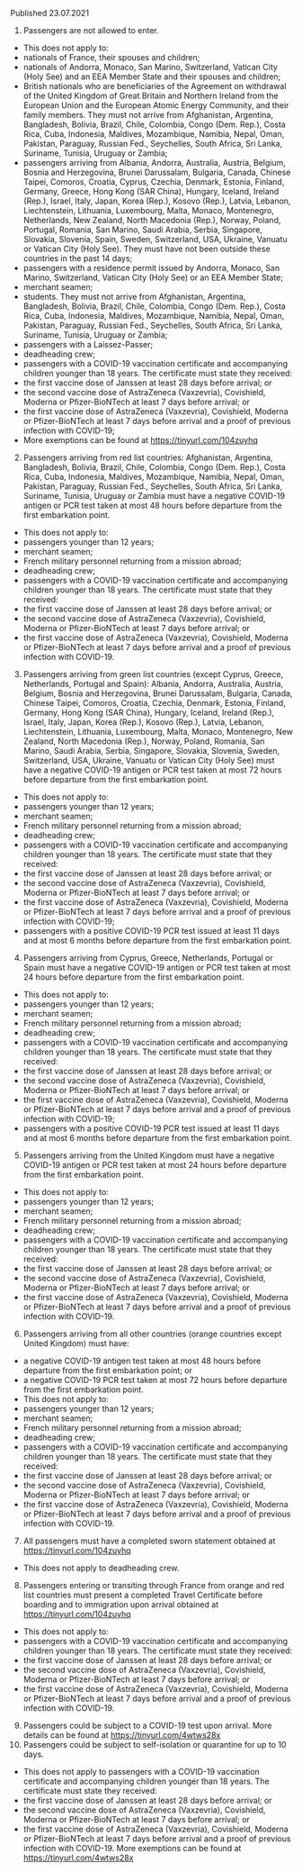 Published 23.07.2021
1. Passengers are not allowed to enter.
- This does not apply to:
- nationals of France, their spouses and children;
- nationals of Andorra, Monaco, San Marino, Switzerland, Vatican City (Holy See) and an EEA Member State and their spouses and children;
- British nationals who are beneficiaries of the Agreement on withdrawal of the United Kingdom of Great Britain and Northern Ireland from the European Union and the European Atomic Energy Community, and their family members. They must not arrive from Afghanistan, Argentina, Bangladesh, Bolivia, Brazil, Chile, Colombia, Congo (Dem. Rep.), Costa Rica, Cuba, Indonesia, Maldives, Mozambique, Namibia, Nepal, Oman, Pakistan, Paraguay, Russian Fed., Seychelles, South Africa, Sri Lanka, Suriname, Tunisia, Uruguay or Zambia;
- passengers arriving from Albania, Andorra, Australia, Austria, Belgium, Bosnia and Herzegovina, Brunei Darussalam, Bulgaria, Canada, Chinese Taipei, Comoros, Croatia, Cyprus, Czechia, Denmark, Estonia, Finland, Germany, Greece, Hong Kong (SAR China), Hungary, Iceland, Ireland (Rep.), Israel, Italy, Japan, Korea (Rep.), Kosovo (Rep.), Latvia, Lebanon, Liechtenstein, Lithuania, Luxembourg, Malta, Monaco, Montenegro, Netherlands, New Zealand, North Macedonia (Rep.), Norway, Poland, Portugal, Romania, San Marino, Saudi Arabia, Serbia, Singapore, Slovakia, Slovenia, Spain, Sweden, Switzerland, USA, Ukraine, Vanuatu or Vatican City (Holy See). They must have not been outside these countries in the past 14 days;
- passengers with a residence permit issued by Andorra, Monaco, San Marino, Switzerland, Vatican City (Holy See) or an EEA Member State;
- merchant seamen;
- students. They must not arrive from Afghanistan, Argentina, Bangladesh, Bolivia, Brazil, Chile, Colombia, Congo (Dem. Rep.), Costa Rica, Cuba, Indonesia, Maldives, Mozambique, Namibia, Nepal, Oman, Pakistan, Paraguay, Russian Fed., Seychelles, South Africa, Sri Lanka, Suriname, Tunisia, Uruguay or Zambia;
- passengers with a Laissez-Passer;
- deadheading crew;
- passengers with a COVID-19 vaccination certificate and accompanying children younger than 18 years. The certificate must state they received:
- the first vaccine dose of Janssen at least 28 days before arrival; or
- the second vaccine dose of AstraZeneca (Vaxzevria), Covishield, Moderna or Pfizer-BioNTech at least 7 days before arrival; or
- the first vaccine dose of AstraZeneca (Vaxzevria), Covishield, Moderna or Pfizer-BioNTech at least 7 days before arrival and a proof of previous infection with COVID-19;
- More exemptions can be found at <a href="https://tinyurl.com/104zuyhq">https://tinyurl.com/104zuyhq</a> 
2. Passengers arriving from red list countries: Afghanistan, Argentina, Bangladesh, Bolivia, Brazil, Chile, Colombia, Congo (Dem. Rep.), Costa Rica, Cuba, Indonesia, Maldives, Mozambique, Namibia, Nepal, Oman, Pakistan, Paraguay, Russian Fed., Seychelles, South Africa, Sri Lanka, Suriname, Tunisia, Uruguay or Zambia must have a negative COVID-19 antigen or PCR test taken at most 48 hours before departure from the first embarkation point.
- This does not apply to:
- passengers younger than 12 years;
- merchant seamen;
- French military personnel returning from a mission abroad;
- deadheading crew;
- passengers with a COVID-19 vaccination certificate and accompanying children younger than 18 years. The certificate must state that they received:
- the first vaccine dose of Janssen at least 28 days before arrival; or
- the second vaccine dose of AstraZeneca (Vaxzevria), Covishield, Moderna or Pfizer-BioNTech at least 7 days before arrival; or
- the first vaccine dose of AstraZeneca (Vaxzevria), Covishield, Moderna or Pfizer-BioNTech at least 7 days before arrival and a proof of previous infection with COVID-19.
3. Passengers arriving from green list countries (except Cyprus, Greece, Netherlands, Portugal and Spain): Albania, Andorra, Australia, Austria, Belgium, Bosnia and Herzegovina, Brunei Darussalam, Bulgaria, Canada, Chinese Taipei, Comoros, Croatia, Czechia, Denmark, Estonia, Finland, Germany, Hong Kong (SAR China), Hungary, Iceland, Ireland (Rep.), Israel, Italy, Japan, Korea (Rep.), Kosovo (Rep.), Latvia, Lebanon, Liechtenstein, Lithuania, Luxembourg, Malta, Monaco, Montenegro, New Zealand, North Macedonia (Rep.), Norway, Poland, Romania, San Marino, Saudi Arabia, Serbia, Singapore, Slovakia, Slovenia, Sweden, Switzerland, USA, Ukraine, Vanuatu or Vatican City (Holy See) must have a negative COVID-19 antigen or PCR test taken at most 72 hours before departure from the first embarkation point.
- This does not apply to:
- passengers younger than 12 years;
- merchant seamen;
- French military personnel returning from a mission abroad;
- deadheading crew;
- passengers with a COVID-19 vaccination certificate and accompanying children younger than 18 years. The certificate must state that they received:
- the first vaccine dose of Janssen at least 28 days before arrival; or
- the second vaccine dose of AstraZeneca (Vaxzevria), Covishield, Moderna or Pfizer-BioNTech at least 7 days before arrival; or
- the first vaccine dose of AstraZeneca (Vaxzevria), Covishield, Moderna or Pfizer-BioNTech at least 7 days before arrival and a proof of previous infection with COVID-19;
- passengers with a positive COVID-19 PCR test issued at least 11 days and at most 6 months before departure from the first embarkation point.
4. Passengers arriving from Cyprus, Greece, Netherlands, Portugal or Spain must have a negative COVID-19 antigen or PCR test taken at most 24 hours before departure from the first embarkation point.
- This does not apply to:
- passengers younger than 12 years;
- merchant seamen;
- French military personnel returning from a mission abroad;
- deadheading crew;
- passengers with a COVID-19 vaccination certificate and accompanying children younger than 18 years. The certificate must state that they received:
- the first vaccine dose of Janssen at least 28 days before arrival; or
- the second vaccine dose of AstraZeneca (Vaxzevria), Covishield, Moderna or Pfizer-BioNTech at least 7 days before arrival; or
- the first vaccine dose of AstraZeneca (Vaxzevria), Covishield, Moderna or Pfizer-BioNTech at least 7 days before arrival and a proof of previous infection with COVID-19;
- passengers with a positive COVID-19 PCR test issued at least 11 days and at most 6 months before departure from the first embarkation point.
5. Passengers arriving from the United Kingdom must have a negative COVID-19 antigen or PCR test taken at most 24 hours before departure from the first embarkation point.
- This does not apply to:
- passengers younger than 12 years;
- merchant seamen;
- French military personnel returning from a mission abroad;
- deadheading crew;
- passengers with a COVID-19 vaccination certificate and accompanying children younger than 18 years. The certificate must state that they received:
- the first vaccine dose of Janssen at least 28 days before arrival; or
- the second vaccine dose of AstraZeneca (Vaxzevria), Covishield, Moderna or Pfizer-BioNTech at least 7 days before arrival; or
- the first vaccine dose of AstraZeneca (Vaxzevria), Covishield, Moderna or Pfizer-BioNTech at least 7 days before arrival and a proof of previous infection with COVID-19.
6. Passengers arriving from all other countries (orange countries except United Kingdom) must have:
- a negative COVID-19 antigen test taken at most 48 hours before departure from the first embarkation point; or
- a negative COVID-19 PCR test taken at most 72 hours before departure from the first embarkation point.
- This does not apply to:
- passengers younger than 12 years;
- merchant seamen;
- French military personnel returning from a mission abroad;
- deadheading crew;
- passengers with a COVID-19 vaccination certificate and accompanying children younger than 18 years. The certificate must state that they received:
- the first vaccine dose of Janssen at least 28 days before arrival; or
- the second vaccine dose of AstraZeneca (Vaxzevria), Covishield, Moderna or Pfizer-BioNTech at least 7 days before arrival; or
- the first vaccine dose of AstraZeneca (Vaxzevria), Covishield, Moderna or Pfizer-BioNTech at least 7 days before arrival and a proof of previous infection with COVID-19.
7. All passengers must have a completed sworn statement obtained at <a href="https://tinyurl.com/104zuyhq">https://tinyurl.com/104zuyhq</a> 
- This does not apply to deadheading crew.
8. Passengers entering or transiting through France from orange and red list countries must present a completed Travel Certificate before boarding and to immigration upon arrival obtained at <a href="https://tinyurl.com/104zuyhq">https://tinyurl.com/104zuyhq</a> 
- This does not apply to:
- passengers with a COVID-19 vaccination certificate and accompanying children younger than 18 years. The certificate must state they received:
- the first vaccine dose of Janssen at least 28 days before arrival; or
- the second vaccine dose of AstraZeneca (Vaxzevria), Covishield, Moderna or Pfizer-BioNTech at least 7 days before arrival; or
- the first vaccine dose of AstraZeneca (Vaxzevria), Covishield, Moderna or Pfizer-BioNTech at least 7 days before arrival and a proof of previous infection with COVID-19.
9. Passengers could be subject to a COVID-19 test upon arrival. More details can be found at <a href="https://tinyurl.com/4wtws28x">https://tinyurl.com/4wtws28x</a> 
10. Passengers could be subject to self-isolation or quarantine for up to 10 days.
- This does not apply to passengers with a COVID-19 vaccination certificate and accompanying children younger than 18 years. The certificate must state they received:
- the first vaccine dose of Janssen at least 28 days before arrival; or
- the second vaccine dose of AstraZeneca (Vaxzevria), Covishield, Moderna or Pfizer-BioNTech at least 7 days before arrival; or
- the first vaccine dose of AstraZeneca (Vaxzevria), Covishield, Moderna or Pfizer-BioNTech at least 7 days before arrival and a proof of previous infection with COVID-19.
More exemptions can be found at <a href="https://tinyurl.com/4wtws28x">https://tinyurl.com/4wtws28x</a> 

